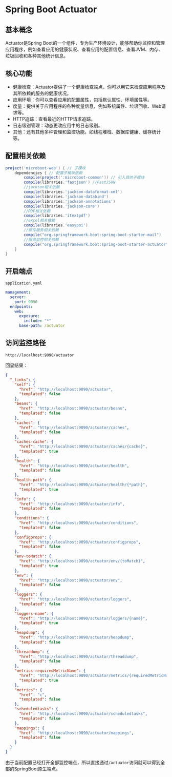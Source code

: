 # Spring Boot Actuator

## 基本概念

Actuator是Spring Boot的一个组件，专为生产环境设计，能够帮助你监控和管理应用程序，例如查看应用的健康状况、查看应用的配置信息、查看JVM、内存、垃圾回收和各种其他统计信息。

## 核心功能

- 健康检查：Actuator提供了一个健康检查端点，你可以用它来检查应用程序及其所依赖的服务的健康状况。
- 应用环境：你可以查看应用的配置属性，包括默认属性、环境属性等。
- 度量：提供关于应用程序的各种度量信息，例如系统属性、垃圾回收、Web请求等。
- HTTP追踪：查看最近的HTTP请求追踪。
- 日志级别管理：动态更改应用中的日志级别。
- 其他：还有其他多种管理和监控功能，如线程堆栈、数据库健康、缓存统计等。

## 配置相关依赖

```groovy
project('microboot-web') { // 子模块
    dependencies { // 配置子模块依赖
        compile(project(':microboot-common')) // 引入其他子模块
        compile(libraries.'fastjson') //FastJSON
        //jackson相关依赖
        compile(libraries.'jackson-dataformat-xml')
        compile(libraries.'jackson-databind')
        compile(libraries.'jackson-annotations')
        compile(libraries.'jackson-core')
        //PDF相关依赖
        compile(libraries.'itextpdf')
        //excel相关依赖
        compile(libraries.'easypoi')
        //邮件服务相关依赖
        compile("org.springframework.boot:spring-boot-starter-mail")
        //服务监控相关依赖
        compile("org.springframework.boot:spring-boot-starter-actuator")
    }
}
```

## 开启端点

`application.yaml`

```yaml
management:
  server:
    port: 9090
  endpoints:
    web:
      exposure:
        include: "*"
      base-path: /actuator
```

## 访问监控路径

```
http://localhost:9090/actuator
```

回显结果：

```json
{
  "_links": {
    "self": {
      "href": "http://localhost:9090/actuator",
      "templated": false
    },
    "beans": {
      "href": "http://localhost:9090/actuator/beans",
      "templated": false
    },
    "caches": {
      "href": "http://localhost:9090/actuator/caches",
      "templated": false
    },
    "caches-cache": {
      "href": "http://localhost:9090/actuator/caches/{cache}",
      "templated": true
    },
    "health": {
      "href": "http://localhost:9090/actuator/health",
      "templated": false
    },
    "health-path": {
      "href": "http://localhost:9090/actuator/health/{*path}",
      "templated": true
    },
    "info": {
      "href": "http://localhost:9090/actuator/info",
      "templated": false
    },
    "conditions": {
      "href": "http://localhost:9090/actuator/conditions",
      "templated": false
    },
    "configprops": {
      "href": "http://localhost:9090/actuator/configprops",
      "templated": false
    },
    "env-toMatch": {
      "href": "http://localhost:9090/actuator/env/{toMatch}",
      "templated": true
    },
    "env": {
      "href": "http://localhost:9090/actuator/env",
      "templated": false
    },
    "loggers": {
      "href": "http://localhost:9090/actuator/loggers",
      "templated": false
    },
    "loggers-name": {
      "href": "http://localhost:9090/actuator/loggers/{name}",
      "templated": true
    },
    "heapdump": {
      "href": "http://localhost:9090/actuator/heapdump",
      "templated": false
    },
    "threaddump": {
      "href": "http://localhost:9090/actuator/threaddump",
      "templated": false
    },
    "metrics-requiredMetricName": {
      "href": "http://localhost:9090/actuator/metrics/{requiredMetricName}",
      "templated": true
    },
    "metrics": {
      "href": "c",
      "templated": false
    },
    "scheduledtasks": {
      "href": "http://localhost:9090/actuator/scheduledtasks",
      "templated": false
    },
    "mappings": {
      "href": "http://localhost:9090/actuator/mappings",
      "templated": false
    }
  }
}
```

由于当前配置已经打开全部监控端点，所以直接通过`/actuator`访问就可以得到全部的SpringBoot原生端点。

